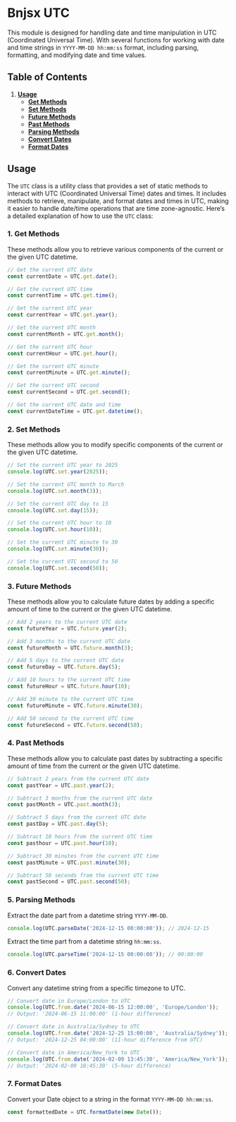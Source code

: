 # Bnjsx UTC

This module is designed for handling date and time manipulation in UTC (Coordinated Universal Time). With several functions for working with date and time strings in `YYYY-MM-DD hh:mm:ss` format, including parsing, formatting, and modifying date and time values.

## Table of Contents

1. **[Usage](#usage)**
   - **[Get Methods](#1-get-methods)**
   - **[Set Methods](#2-set-methods)**
   - **[Future Methods](#3-future-methods)**
   - **[Past Methods](#4-past-methods)**
   - **[Parsing Methods](#5-parsing-methods)**
   - **[Convert Dates](#6-convert-dates)**
   - **[Format Dates](#7-format-dates)**

## Usage

The `UTC` class is a utility class that provides a set of static methods to interact with UTC (Coordinated Universal Time) dates and times. It includes methods to retrieve, manipulate, and format dates and times in UTC, making it easier to handle date/time operations that are time zone-agnostic. Here’s a detailed explanation of how to use the `UTC` class:

### **1. Get Methods**

These methods allow you to retrieve various components of the current or the given UTC datetime.

```js
// Get the current UTC date
const currentDate = UTC.get.date();

// Get the current UTC time
const currentTime = UTC.get.time();

// Get the current UTC year
const currentYear = UTC.get.year();

// Get the current UTC month
const currentMonth = UTC.get.month();

// Get the current UTC hour
const currentHour = UTC.get.hour();

// Get the current UTC minute
const currentMinute = UTC.get.minute();

// Get the current UTC second
const currentSecond = UTC.get.second();

// Get the current UTC date and time
const currentDateTime = UTC.get.datetime();
```

### **2. Set Methods**

These methods allow you to modify specific components of the current or the given UTC datetime.

```js
// Set the current UTC year to 2025
console.log(UTC.set.year(2025));

// Set the current UTC month to March
console.log(UTC.set.month(3));

// Set the current UTC day to 15
console.log(UTC.set.day(15));

// Set the current UTC hour to 10
console.log(UTC.set.hour(10));

// Set the current UTC minute to 30
console.log(UTC.set.minute(30));

// Set the current UTC second to 50
console.log(UTC.set.second(50));
```

### **3. Future Methods**

These methods allow you to calculate future dates by adding a specific amount of time to the current or the given UTC datetime.

```js
// Add 2 years to the current UTC date
const futureYear = UTC.future.year(2);

// Add 3 months to the current UTC date
const futureMonth = UTC.future.month(3);

// Add 5 days to the current UTC date
const futureDay = UTC.future.day(5);

// Add 10 hours to the current UTC time
const futureHour = UTC.future.hour(10);

// Add 30 minute to the current UTC time
const futureMinute = UTC.future.minute(30);

// Add 50 second to the current UTC time
const futureSecond = UTC.future.second(50);
```

### **4. Past Methods**

These methods allow you to calculate past dates by subtracting a specific amount of time from the current or the given UTC datetime.

```js
// Subtract 2 years from the current UTC date
const pastYear = UTC.past.year(2);

// Subtract 3 months from the current UTC date
const pastMonth = UTC.past.month(3);

// Subtract 5 days from the current UTC date
const pastDay = UTC.past.day(5);

// Subtract 10 hours from the current UTC time
const pasthour = UTC.past.hour(10);

// Subtract 30 minutes from the current UTC time
const pastMinute = UTC.past.minute(30);

// Subtract 50 seconds from the current UTC time
const pastSecond = UTC.past.second(50);
```

### **5. Parsing Methods**

Extract the date part from a datetime string `YYYY-MM-DD`.

```js
console.log(UTC.parseDate('2024-12-15 00:00:00')); // 2024-12-15
```

Extract the time part from a datetime string `hh:mm:ss`.

```js
console.log(UTC.parseTime('2024-12-15 00:00:00')); // 00:00:00
```

### **6. Convert Dates**

Convert any datetime string from a specific timezone to UTC.

```js
// Convert date in Europe/London to UTC
console.log(UTC.from.date('2024-06-15 12:00:00', 'Europe/London'));
// Output: '2024-06-15 11:00:00' (1-hour difference)

// Convert date in Australia/Sydney to UTC
console.log(UTC.from.date('2024-12-25 15:00:00', 'Australia/Sydney'));
// Output: '2024-12-25 04:00:00' (11-hour difference from UTC)

// Convert date in America/New_York to UTC
console.log(UTC.from.date('2024-02-09 13:45:30', 'America/New_York'));
// Output: '2024-02-09 18:45:30' (5-hour difference)
```

### **7. Format Dates**

Convert your Date object to a string in the format `YYYY-MM-DD hh:mm:ss`.

```js
const formattedDate = UTC.formatDate(new Date());
```
